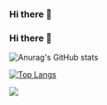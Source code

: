 ### Hi there 👋

<!--
**imamankmr/imamankmr** is a ✨ _special_ ✨ repository because its `README.md` (this file) appears on your GitHub profile.

Here are some ideas to get you started:

- 🔭 I’m currently working on ...
- 🌱 I’m currently learning ...
- 👯 I’m looking to collaborate on ...
- 🤔 I’m looking for help with ...
- 💬 Ask me about ...
- 📫 How to reach me: ...
- 😄 Pronouns: ...
- ⚡ Fun fact: ...
-->
### Hi there 👋



![Anurag's GitHub stats](https://github-readme-stats.vercel.app/api?username=imamankmr&show_icons=true&theme=transparent)

[![Top Langs](https://github-readme-stats.vercel.app/api/top-langs/?username=imamankmr&layout=compact)](https://github.com/anuraghazra/github-readme-stats)

![](https://komarev.com/ghpvc/?username=imamankmr)
